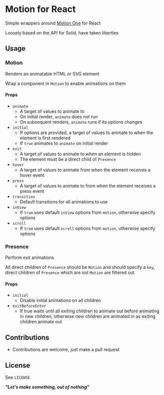 # Motion for React

Simple wrappers around [Motion One](https://motion.dev) for React

Loosely based on the API for Solid, have taken liberties

## Usage

### Motion

Renders an animatable HTML or SVG element

Wrap a component in `Motion` to enable animations on them

#### Props

- `animate`
  - A target of values to animate to
  - On initial render, `animate` does not run
  - On subsequent renders, `animate` runs if its options changes
- `initial`
  - If options are provided, a target of values to animate to when the element is first rendered
  - If `true` animates to `animate` on initial render
- `exit`
  - A target of values to animate to when an element is hidden
  - The element must be a direct child of `Presence`
- `hover`
  - A target of values to animate from when the element receives a hover event
- `press`
  - A target of values to animate to from when the element receives a press event
- `transition`
  - Default transitions for all animations to use
- `inView`
  - If `true` uses default `inView` options from `motion`, otherwise specify options
- `scroll`
  - If `true` uses default `scroll` options from `motion`, otherwise specify options

### Presence

Perform exit animations

All direct children of `Presence` should be `Motion` and should specify a `key`, direct children of `Presence` which are not `Motion` are filtered out

#### Props

- `initial`
  - Disable initial animations on all children
- `exitBeforeEnter`
  - If true waits until all exiting children to animate out before animating in new children, otherwise new children are animated in as exiting children animate out

## Contributions

- Contributions are welcome, just make a pull request

## License

See `LICENSE`

**_"Let's make something, out of nothing"_**
